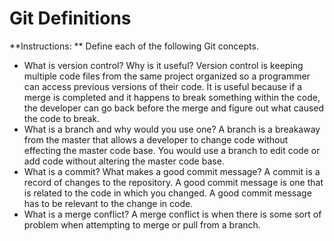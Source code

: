 # Git Definitions

**Instructions: ** Define each of the following Git concepts.

* What is version control?  Why is it useful?
Version control is keeping multiple code files from the same project organized so a programmer can access previous versions of their code. It is useful because if a merge is completed and it happens to break something within the code, the developer can go back before the merge and figure out what caused the code to break.
* What is a branch and why would you use one?
A branch is a breakaway from the master that allows a developer to change code without effecting the master code base. You would use a branch to edit code or add code without altering the master code base.
* What is a commit? What makes a good commit message?
A commit is a record of changes to the repository. A good commit message is one that is related to the code in which you changed. A good commit message has to be relevant to the change in code.
* What is a merge conflict?
A merge conflict is when there is some sort of problem when attempting to merge or pull from a branch.